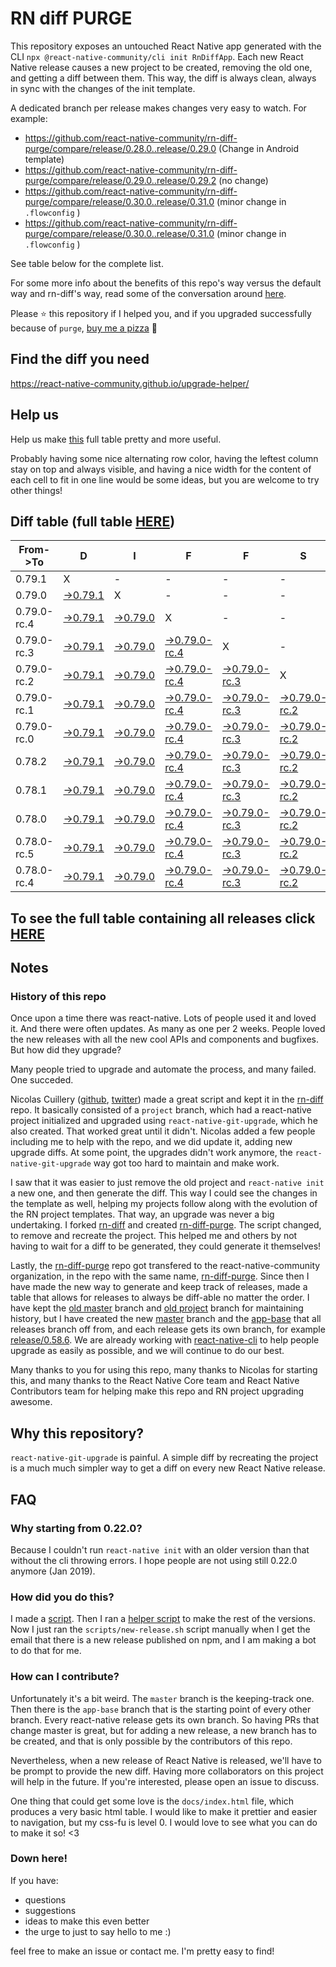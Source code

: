 # RN diff PURGE

This repository exposes an untouched React Native app generated with the CLI
`npx @react-native-community/cli init RnDiffApp`. Each new React Native release causes a new project to be created, removing the old one, and getting a diff between them. This way, the diff is always clean, always in sync with the changes of the init template.

A dedicated branch per release makes changes very easy
to watch. For example:

- https://github.com/react-native-community/rn-diff-purge/compare/release/0.28.0..release/0.29.0
  (Change in Android template)
- https://github.com/react-native-community/rn-diff-purge/compare/release/0.29.0..release/0.29.2
  (no change)
- https://github.com/react-native-community/rn-diff-purge/compare/release/0.30.0..release/0.31.0
  (minor change in `.flowconfig` )
- https://github.com/react-native-community/rn-diff-purge/compare/release/0.30.0..release/0.31.0
  (minor change in `.flowconfig` )

See table below for the complete list.

For some more info about the benefits of this repo's way versus the default way and rn-diff's way, read some of the conversation around [here](https://github.com/react-native-community/discussions-and-proposals/issues/68#issuecomment-452227478).

Please :star: this repository if I helped you, and if you upgraded successfully because of `purge`, [buy me a pizza](https://www.buymeacoffee.com/pvinis) :pizza:

## Find the diff you need

https://react-native-community.github.io/upgrade-helper/

## Help us

Help us make [this](https://react-native-community.github.io/rn-diff-purge) full table pretty and more useful.

Probably having some nice alternating row color, having the leftest column stay on top and always visible, and having a nice width for the content of each cell to fit in one line would be some ideas, but you are welcome to try other things!

## Diff table (full table [HERE](https://react-native-community.github.io/rn-diff-purge/))

| From->To    | D                                                                                                               | I                                                                                                               | F                                                                                                                         | F                                                                                                                         | S                                                                                                                         |                                                                                                                           | =                                                                                                                         | =                                                                                                               |                                                                                                                 | F                                                                                                               | U                                                                                                                         | N |
| ----------- | --------------------------------------------------------------------------------------------------------------- | --------------------------------------------------------------------------------------------------------------- | ------------------------------------------------------------------------------------------------------------------------- | ------------------------------------------------------------------------------------------------------------------------- | ------------------------------------------------------------------------------------------------------------------------- | ------------------------------------------------------------------------------------------------------------------------- | ------------------------------------------------------------------------------------------------------------------------- | --------------------------------------------------------------------------------------------------------------- | --------------------------------------------------------------------------------------------------------------- | --------------------------------------------------------------------------------------------------------------- | ------------------------------------------------------------------------------------------------------------------------- | - |
| 0.79.1      | X                                                                                                               | -                                                                                                               | -                                                                                                                         | -                                                                                                                         | -                                                                                                                         | -                                                                                                                         | -                                                                                                                         | -                                                                                                               | -                                                                                                               | -                                                                                                               | -                                                                                                                         | - |
| 0.79.0      | [->0.79.1](https://github.com/react-native-community/rn-diff-purge/compare/release/0.79.0..release/0.79.1)      | X                                                                                                               | -                                                                                                                         | -                                                                                                                         | -                                                                                                                         | -                                                                                                                         | -                                                                                                                         | -                                                                                                               | -                                                                                                               | -                                                                                                               | -                                                                                                                         | - |
| 0.79.0-rc.4 | [->0.79.1](https://github.com/react-native-community/rn-diff-purge/compare/release/0.79.0-rc.4..release/0.79.1) | [->0.79.0](https://github.com/react-native-community/rn-diff-purge/compare/release/0.79.0-rc.4..release/0.79.0) | X                                                                                                                         | -                                                                                                                         | -                                                                                                                         | -                                                                                                                         | -                                                                                                                         | -                                                                                                               | -                                                                                                               | -                                                                                                               | -                                                                                                                         | - |
| 0.79.0-rc.3 | [->0.79.1](https://github.com/react-native-community/rn-diff-purge/compare/release/0.79.0-rc.3..release/0.79.1) | [->0.79.0](https://github.com/react-native-community/rn-diff-purge/compare/release/0.79.0-rc.3..release/0.79.0) | [->0.79.0-rc.4](https://github.com/react-native-community/rn-diff-purge/compare/release/0.79.0-rc.3..release/0.79.0-rc.4) | X                                                                                                                         | -                                                                                                                         | -                                                                                                                         | -                                                                                                                         | -                                                                                                               | -                                                                                                               | -                                                                                                               | -                                                                                                                         | - |
| 0.79.0-rc.2 | [->0.79.1](https://github.com/react-native-community/rn-diff-purge/compare/release/0.79.0-rc.2..release/0.79.1) | [->0.79.0](https://github.com/react-native-community/rn-diff-purge/compare/release/0.79.0-rc.2..release/0.79.0) | [->0.79.0-rc.4](https://github.com/react-native-community/rn-diff-purge/compare/release/0.79.0-rc.2..release/0.79.0-rc.4) | [->0.79.0-rc.3](https://github.com/react-native-community/rn-diff-purge/compare/release/0.79.0-rc.2..release/0.79.0-rc.3) | X                                                                                                                         | -                                                                                                                         | -                                                                                                                         | -                                                                                                               | -                                                                                                               | -                                                                                                               | -                                                                                                                         | - |
| 0.79.0-rc.1 | [->0.79.1](https://github.com/react-native-community/rn-diff-purge/compare/release/0.79.0-rc.1..release/0.79.1) | [->0.79.0](https://github.com/react-native-community/rn-diff-purge/compare/release/0.79.0-rc.1..release/0.79.0) | [->0.79.0-rc.4](https://github.com/react-native-community/rn-diff-purge/compare/release/0.79.0-rc.1..release/0.79.0-rc.4) | [->0.79.0-rc.3](https://github.com/react-native-community/rn-diff-purge/compare/release/0.79.0-rc.1..release/0.79.0-rc.3) | [->0.79.0-rc.2](https://github.com/react-native-community/rn-diff-purge/compare/release/0.79.0-rc.1..release/0.79.0-rc.2) | X                                                                                                                         | -                                                                                                                         | -                                                                                                               | -                                                                                                               | -                                                                                                               | -                                                                                                                         | - |
| 0.79.0-rc.0 | [->0.79.1](https://github.com/react-native-community/rn-diff-purge/compare/release/0.79.0-rc.0..release/0.79.1) | [->0.79.0](https://github.com/react-native-community/rn-diff-purge/compare/release/0.79.0-rc.0..release/0.79.0) | [->0.79.0-rc.4](https://github.com/react-native-community/rn-diff-purge/compare/release/0.79.0-rc.0..release/0.79.0-rc.4) | [->0.79.0-rc.3](https://github.com/react-native-community/rn-diff-purge/compare/release/0.79.0-rc.0..release/0.79.0-rc.3) | [->0.79.0-rc.2](https://github.com/react-native-community/rn-diff-purge/compare/release/0.79.0-rc.0..release/0.79.0-rc.2) | [->0.79.0-rc.1](https://github.com/react-native-community/rn-diff-purge/compare/release/0.79.0-rc.0..release/0.79.0-rc.1) | X                                                                                                                         | -                                                                                                               | -                                                                                                               | -                                                                                                               | -                                                                                                                         | - |
| 0.78.2      | [->0.79.1](https://github.com/react-native-community/rn-diff-purge/compare/release/0.78.2..release/0.79.1)      | [->0.79.0](https://github.com/react-native-community/rn-diff-purge/compare/release/0.78.2..release/0.79.0)      | [->0.79.0-rc.4](https://github.com/react-native-community/rn-diff-purge/compare/release/0.78.2..release/0.79.0-rc.4)      | [->0.79.0-rc.3](https://github.com/react-native-community/rn-diff-purge/compare/release/0.78.2..release/0.79.0-rc.3)      | [->0.79.0-rc.2](https://github.com/react-native-community/rn-diff-purge/compare/release/0.78.2..release/0.79.0-rc.2)      | [->0.79.0-rc.1](https://github.com/react-native-community/rn-diff-purge/compare/release/0.78.2..release/0.79.0-rc.1)      | [->0.79.0-rc.0](https://github.com/react-native-community/rn-diff-purge/compare/release/0.78.2..release/0.79.0-rc.0)      | X                                                                                                               | -                                                                                                               | -                                                                                                               | -                                                                                                                         | - |
| 0.78.1      | [->0.79.1](https://github.com/react-native-community/rn-diff-purge/compare/release/0.78.1..release/0.79.1)      | [->0.79.0](https://github.com/react-native-community/rn-diff-purge/compare/release/0.78.1..release/0.79.0)      | [->0.79.0-rc.4](https://github.com/react-native-community/rn-diff-purge/compare/release/0.78.1..release/0.79.0-rc.4)      | [->0.79.0-rc.3](https://github.com/react-native-community/rn-diff-purge/compare/release/0.78.1..release/0.79.0-rc.3)      | [->0.79.0-rc.2](https://github.com/react-native-community/rn-diff-purge/compare/release/0.78.1..release/0.79.0-rc.2)      | [->0.79.0-rc.1](https://github.com/react-native-community/rn-diff-purge/compare/release/0.78.1..release/0.79.0-rc.1)      | [->0.79.0-rc.0](https://github.com/react-native-community/rn-diff-purge/compare/release/0.78.1..release/0.79.0-rc.0)      | [->0.78.2](https://github.com/react-native-community/rn-diff-purge/compare/release/0.78.1..release/0.78.2)      | X                                                                                                               | -                                                                                                               | -                                                                                                                         | - |
| 0.78.0      | [->0.79.1](https://github.com/react-native-community/rn-diff-purge/compare/release/0.78.0..release/0.79.1)      | [->0.79.0](https://github.com/react-native-community/rn-diff-purge/compare/release/0.78.0..release/0.79.0)      | [->0.79.0-rc.4](https://github.com/react-native-community/rn-diff-purge/compare/release/0.78.0..release/0.79.0-rc.4)      | [->0.79.0-rc.3](https://github.com/react-native-community/rn-diff-purge/compare/release/0.78.0..release/0.79.0-rc.3)      | [->0.79.0-rc.2](https://github.com/react-native-community/rn-diff-purge/compare/release/0.78.0..release/0.79.0-rc.2)      | [->0.79.0-rc.1](https://github.com/react-native-community/rn-diff-purge/compare/release/0.78.0..release/0.79.0-rc.1)      | [->0.79.0-rc.0](https://github.com/react-native-community/rn-diff-purge/compare/release/0.78.0..release/0.79.0-rc.0)      | [->0.78.2](https://github.com/react-native-community/rn-diff-purge/compare/release/0.78.0..release/0.78.2)      | [->0.78.1](https://github.com/react-native-community/rn-diff-purge/compare/release/0.78.0..release/0.78.1)      | X                                                                                                               | -                                                                                                                         | - |
| 0.78.0-rc.5 | [->0.79.1](https://github.com/react-native-community/rn-diff-purge/compare/release/0.78.0-rc.5..release/0.79.1) | [->0.79.0](https://github.com/react-native-community/rn-diff-purge/compare/release/0.78.0-rc.5..release/0.79.0) | [->0.79.0-rc.4](https://github.com/react-native-community/rn-diff-purge/compare/release/0.78.0-rc.5..release/0.79.0-rc.4) | [->0.79.0-rc.3](https://github.com/react-native-community/rn-diff-purge/compare/release/0.78.0-rc.5..release/0.79.0-rc.3) | [->0.79.0-rc.2](https://github.com/react-native-community/rn-diff-purge/compare/release/0.78.0-rc.5..release/0.79.0-rc.2) | [->0.79.0-rc.1](https://github.com/react-native-community/rn-diff-purge/compare/release/0.78.0-rc.5..release/0.79.0-rc.1) | [->0.79.0-rc.0](https://github.com/react-native-community/rn-diff-purge/compare/release/0.78.0-rc.5..release/0.79.0-rc.0) | [->0.78.2](https://github.com/react-native-community/rn-diff-purge/compare/release/0.78.0-rc.5..release/0.78.2) | [->0.78.1](https://github.com/react-native-community/rn-diff-purge/compare/release/0.78.0-rc.5..release/0.78.1) | [->0.78.0](https://github.com/react-native-community/rn-diff-purge/compare/release/0.78.0-rc.5..release/0.78.0) | X                                                                                                                         | - |
| 0.78.0-rc.4 | [->0.79.1](https://github.com/react-native-community/rn-diff-purge/compare/release/0.78.0-rc.4..release/0.79.1) | [->0.79.0](https://github.com/react-native-community/rn-diff-purge/compare/release/0.78.0-rc.4..release/0.79.0) | [->0.79.0-rc.4](https://github.com/react-native-community/rn-diff-purge/compare/release/0.78.0-rc.4..release/0.79.0-rc.4) | [->0.79.0-rc.3](https://github.com/react-native-community/rn-diff-purge/compare/release/0.78.0-rc.4..release/0.79.0-rc.3) | [->0.79.0-rc.2](https://github.com/react-native-community/rn-diff-purge/compare/release/0.78.0-rc.4..release/0.79.0-rc.2) | [->0.79.0-rc.1](https://github.com/react-native-community/rn-diff-purge/compare/release/0.78.0-rc.4..release/0.79.0-rc.1) | [->0.79.0-rc.0](https://github.com/react-native-community/rn-diff-purge/compare/release/0.78.0-rc.4..release/0.79.0-rc.0) | [->0.78.2](https://github.com/react-native-community/rn-diff-purge/compare/release/0.78.0-rc.4..release/0.78.2) | [->0.78.1](https://github.com/react-native-community/rn-diff-purge/compare/release/0.78.0-rc.4..release/0.78.1) | [->0.78.0](https://github.com/react-native-community/rn-diff-purge/compare/release/0.78.0-rc.4..release/0.78.0) | [->0.78.0-rc.5](https://github.com/react-native-community/rn-diff-purge/compare/release/0.78.0-rc.4..release/0.78.0-rc.5) | X |

## To see the full table containing all releases click [HERE](https://react-native-community.github.io/rn-diff-purge/)

## Notes

### History of this repo

Once upon a time there was react-native. Lots of people used it and loved it. And there were often updates. As many as one per 2 weeks. People loved the new releases with all the new cool APIs and components and bugfixes. But how did they upgrade?

Many people tried to upgrade and automate the process, and many failed. One succeded.

Nicolas Cuillery ([github](https://github.com/ncuillery), [twitter](https://twitter.com/ncuillery)) made a great script and kept it in the [rn-diff](https://github.com/ncuillery/rn-diff) repo. It basically consisted of a `project` branch, which had a react-native project initialized and upgraded using `react-native-git-upgrade`, which he also created. That worked great until it didn't. Nicolas added a few people including me to help with the repo, and we did update it, adding new upgrade diffs. At some point, the upgrades didn't work anymore, the `react-native-git-upgrade` way got too hard to maintain and make work.

I saw that it was easier to just remove the old project and `react-native init` a new one, and then generate the diff. This way I could see the changes in the template as well, helping my projects follow along with the evolution of the RN project templates. That way, an upgrade was never a big undertaking. I forked [rn-diff](https://github.com/ncuillery/rn-diff) and created [rn-diff-purge](https://github.com/react-native-community/rn-diff-purge). The script changed, to remove and recreate the project. This helped me and others by not having to wait for a diff to be generated, they could generate it themselves!

Lastly, the [rn-diff-purge](https://github.com/react-native-community/rn-diff-purge) repo got transfered to the react-native-community organization, in the repo with the same name, [rn-diff-purge](https://github.com/react-native-community/rn-diff-purge). Since then I have made the new way to generate and keep track of releases, made a table that allows for releases to always be diff-able no matter the order. I have kept the [old master](https://github.com/react-native-community/rn-diff-purge/tree/old/master) branch and [old project](https://github.com/react-native-community/rn-diff-purge/tree/old/project) branch for maintaining history, but I have created the new [master](https://github.com/react-native-community/rn-diff-purge/tree/master) branch and the [app-base](https://github.com/react-native-community/rn-diff-purge/tree/app-base) that all releases branch off from, and each release gets its own branch, for example [release/0.58.6](https://github.com/react-native-community/rn-diff-purge/tree/release/0.58.6). We are already working with [react-native-cli](https://github.com/react-native-community/react-native-cli) to help people upgrade as easily as possible, and we will continue to do our best.

Many thanks to you for using this repo, many thanks to Nicolas for starting this, and many thanks to the React Native Core team and React Native Contributors team for helping make this repo and RN project upgrading awesome.

## Why this repository?

`react-native-git-upgrade` is painful. A simple diff by recreating the project is a much much simpler way to get a diff on every new React Native release.

## FAQ

### Why starting from 0.22.0?

Because I couldn't run `react-native init` with an older version than that without the cli throwing errors. I hope people are not using still 0.22.0 anymore (Jan 2019).

### How did you do this?

I made a [script](https://github.com/react-native-community/rn-diff-purge/blob/master/scripts/new-release.sh). Then I ran a [helper script](https://github.com/react-native-community/rn-diff-purge/blob/master/scripts/new-release.sh) to make the rest of the versions.
Now I just ran the `scripts/new-release.sh` script manually when I get the email that there is a new release published on npm, and I am making a bot to do that for me.

### How can I contribute?

Unfortunately it's a bit weird. The `master` branch is the keeping-track one. Then there is the `app-base` branch that is the starting point of every other branch. Every react-native release gets its own branch. So having PRs that change master is great, but for adding a new release, a new branch has to be created, and that is only possible by the contributors of this repo.

Nevertheless, when a new release of React Native is released, we'll have to be prompt to provide
the new diff. Having more collaborators on this project will help in the future. If you're interested, please open an issue to discuss.

One thing that could get some love is the `docs/index.html` file, which produces a very basic html table. I would like to make it prettier and easier to navigation, but my css-fu is level 0. I would love to see what you can do to make it so! <3

### Down here!

If you have:

- questions
- suggestions
- ideas to make this even better
- the urge to just to say hello to me :)

feel free to make an issue or contact me. I'm pretty easy to find!
